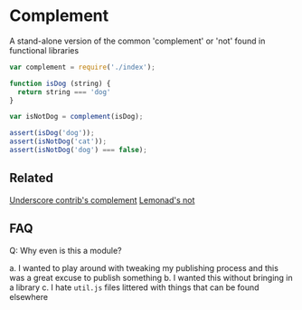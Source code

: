 Complement
====

A stand-alone version of the common 'complement' or 'not' found in functional libraries

```javascript
var complement = require('./index');

function isDog (string) {
  return string === 'dog'
}

var isNotDog = complement(isDog);

assert(isDog('dog'));
assert(isNotDog('cat'));
assert(isNotDog('dog') === false);
```

Related
---

[Underscore contrib's complement](https://github.com/TheNodeILs/lodash-contrib/blob/master/common-js/_.function.combinators.js#L96)
[Lemonad's not](https://github.com/fogus/lemonad/blob/master/lib/lemonad.js#L98)

FAQ
---

Q: Why even is this a module?

a. I wanted to play around with tweaking my publishing process and this was a great excuse to publish something
b. I wanted this without bringing in a library
c. I hate `util.js` files littered with things that can be found elsewhere
